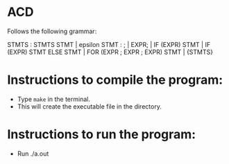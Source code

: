 # ACD
Follows the following grammar:

STMTS   : STMTS STMT
        |   epsilon
STMT  	:  ;
	|   EXPR;
	|   IF (EXPR) STMT 
	|   IF (EXPR) STMT ELSE STMT
	|   FOR (EXPR ; EXPR ; EXPR) STMT
	|   {STMTS}


# Instructions to compile the program:

- Type `make` in the terminal.
- This will create the executable file in the directory.

# Instructions to run the program:

- Run ./a.out <testFileName>

